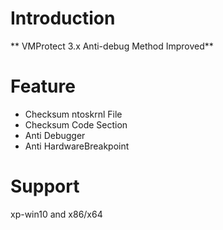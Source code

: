 # Introduction
** VMProtect 3.x Anti-debug Method Improved**
# Feature
-  Checksum ntoskrnl File
-  Checksum Code Section
-  Anti Debugger
-  Anti HardwareBreakpoint
# Support
 xp-win10 and x86/x64